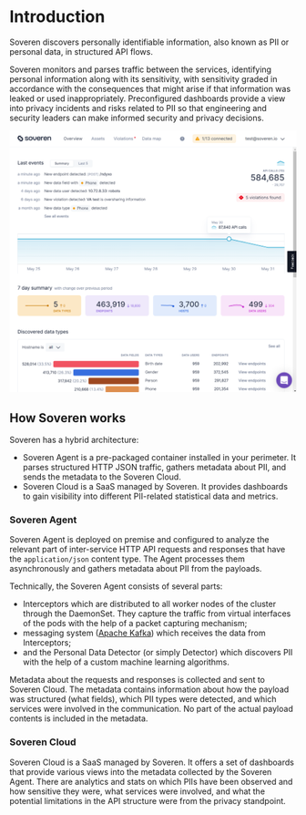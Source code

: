 # Introduction

Soveren discovers personally identifiable information, also known as PII or personal data, in structured API flows.

Soveren monitors and parses traffic between the services, identifying personal information along with its sensitivity, with sensitivity graded in accordance with the consequences that might arise if that information was leaked or used inappropriately.
Preconfigured dashboards provide a view into privacy incidents and risks related to PII so that engineering and security leaders can make informed security and privacy decisions.


![Overview dashboard of Soveren](img/dashboards/overview-dashboard.png "Overview dashboard of Soveren")

## How Soveren works

Soveren has a hybrid architecture:

* Soveren Agent is a pre-packaged container installed in your perimeter. It parses structured HTTP JSON traffic, gathers metadata about PII, and sends the metadata to the Soveren Cloud.
* Soveren Cloud is a SaaS managed by Soveren. It provides dashboards to gain visibility into different PII-related statistical data and metrics.

### Soveren Agent

Soveren Agent is deployed on premise and configured to analyze the relevant part of inter-service HTTP API requests and responses that have the `application/json` content type. The Agent processes them asynchronously and gathers metadata about PII from the payloads.

Technically, the Soveren Agent consists of several parts:

* Interceptors which are distributed to all worker nodes of the cluster through the DaemonSet. They capture the traffic from virtual interfaces of the pods with the help of a packet capturing mechanism;
* messaging system ([Apache Kafka](https://kafka.apache.org/)) which receives the data from Interceptors;
* and the Personal Data Detector (or simply Detector) which discovers PII with the help of a custom machine learning algorithms.

Metadata about the requests and responses is collected and sent to Soveren Cloud.
The metadata contains information about how the payload was structured (what fields), which PII types were detected, and which services were involved in the communication.
No part of the actual payload contents is included in the metadata.


### Soveren Cloud

Soveren Cloud is a SaaS managed by Soveren.  It offers a set of dashboards that provide various views into the metadata collected by the Soveren Agent. There are analytics and stats on which PIIs have been observed and how sensitive they were, what services were involved, and what the potential limitations in the API structure were from the privacy standpoint.
